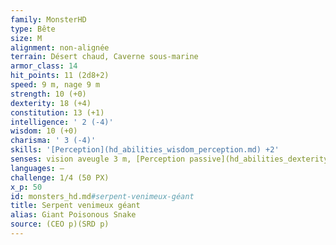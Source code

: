 ```yaml
---
family: MonsterHD
type: Bête
size: M
alignment: non-alignée
terrain: Désert chaud, Caverne sous-marine
armor_class: 14
hit_points: 11 (2d8+2)
speed: 9 m, nage 9 m
strength: 10 (+0)
dexterity: 18 (+4)
constitution: 13 (+1)
intelligence: ' 2 (-4)'
wisdom: 10 (+0)
charisma: ' 3 (-4)'
skills: '[Perception](hd_abilities_wisdom_perception.md) +2'
senses: vision aveugle 3 m, [Perception passive](hd_abilities_dexterity_perception_passive.md) 12
languages: —
challenge: 1/4 (50 PX)
x_p: 50
id: monsters_hd.md#serpent-venimeux-géant
title: Serpent venimeux géant
alias: Giant Poisonous Snake
source: (CEO p)(SRD p)
---
```


